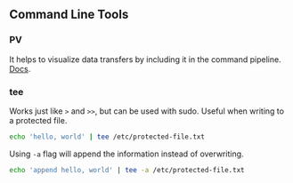 ## Command Line Tools

### PV

It helps to visualize data transfers by including it in the command pipeline.
[Docs](https://www.ivarch.com/programs/pv.shtml).

### tee

Works just like `>` and `>>`, but can be used with sudo. Useful when writing to a protected file.
```sh
echo 'hello, world' | tee /etc/protected-file.txt
```

Using `-a` flag will append the information instead of overwriting.
```sh
echo 'append hello, world' | tee -a /etc/protected-file.txt
```
